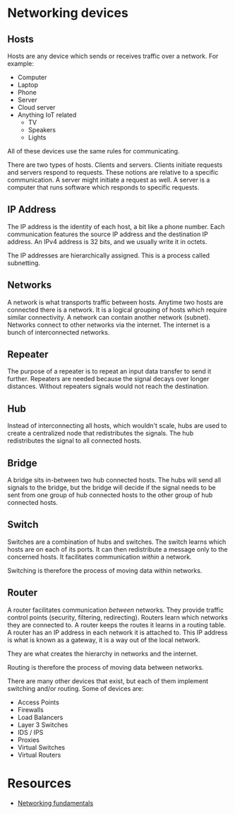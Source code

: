# Networking devices

## Hosts

Hosts are any device which sends or receives traffic over a network. For example:
- Computer
- Laptop
- Phone
- Server
- Cloud server
- Anything IoT related
    - TV
    - Speakers
    - Lights

All of these devices use the same rules for communicating.

There are two types of hosts. Clients and servers. Clients initiate requests and servers respond to requests.
These notions are relative to a specific communication. A server might initiate a request as well.
A server is a computer that runs software which responds to specific requests.

## IP Address

The IP address is the identity of each host, a bit like a phone number.
Each communication features the source IP address and the destination IP address.
An IPv4 address is 32 bits, and we usually write it in octets.

The IP addresses are hierarchically assigned. This is a process called subnetting.

## Networks

A network is what transports traffic between hosts. Anytime two hosts are connected there is a network. It is a logical grouping of hosts which require similar connectivity.
A network can contain another network (subnet).
Networks connect to other networks via the internet. The internet is a bunch of interconnected networks.

## Repeater

The purpose of a repeater is to repeat an input data transfer to send it further. Repeaters are needed because the signal decays over longer distances. Without repeaters signals would not reach the destination.

## Hub

Instead of interconnecting all hosts, which wouldn't scale, hubs are used to create a centralized node that redistributes the signals. The hub redistributes the signal to all connected hosts.


## Bridge

A bridge sits in-between two hub connected hosts. The hubs will send all signals to the bridge, but the bridge will decide if the signal needs to be sent from one group of hub connected hosts to the other group of hub connected hosts.


## Switch

Switches are a combination of hubs and switches. The switch learns which hosts are on each of its ports. It can then redistribute a message only to the concerned hosts.
It facilitates communication *within* a network.

Switching is therefore the process of moving data within networks.

## Router

A router facilitates communication *between* networks.
They provide traffic control points (security, filtering, redirecting).
Routers learn which networks they are connected to. A router keeps the routes it learns in a routing table.
A router has an IP address in each network it is attached to.
This IP address is what is known as a gateway, it is a way out of the local network.

They are what creates the hierarchy in networks and the internet.

Routing is therefore the process of moving data between networks.


There are many other devices that exist, but each of them implement switching and/or routing. Some of devices are:

- Access Points
- Firewalls
- Load Balancers
- Layer 3 Switches
- IDS / IPS
- Proxies
- Virtual Switches
- Virtual Routers

# Resources

- [Networking fundamentals](https://www.youtube.com/playlist?list=PLIFyRwBY_4bRLmKfP1KnZA6rZbRHtxmXi)